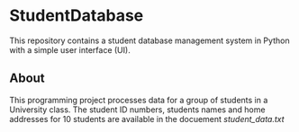 # StudentDatabase
This repository contains a student database management system in Python with a simple user interface (UI).

## About
This programming project processes data for a group of students in a University class. The student ID numbers, students names and home addresses for 10 students are available in the docuement _student_data.txt_

